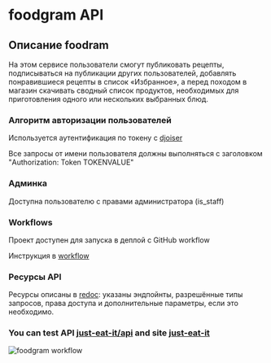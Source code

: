 # foodgram API

## Описание foodram
На этом сервисе пользователи смогут публиковать рецепты, подписываться 
на публикации других пользователей, добавлять понравившиеся рецепты 
в список «Избранное», а перед походом в магазин скачивать сводный 
список продуктов, необходимых для приготовления одного 
или нескольких выбранных блюд.

### Алгоритм авторизации пользователей
Используется аутентификация по токену с [djoiser](https://djoser.readthedocs.io/en/latest/index.html)

Все запросы от имени пользователя должны выполняться с заголовком "Authorization: Token TOKENVALUE"

### Админка
Доступна пользователю с правами администратора (is_staff)

### Workflows
Проект доступен для запуска в деплой с GitHub workflow

Инструкция в [workflow](/WORKFLOW.md)

### Ресурсы API
Ресурсы описаны в [redoc](http://justeatit.co.vu/api/docs): указаны эндпойнты, разрешённые типы запросов, права доступа и дополнительные параметры, если это необходимо.

### You can test API [just-eat-it/api](http://justeatit.co.vu/api/) and site [just-eat-it](http://justeatit.co.vu/api/)

![foodgram workflow](https://github.com/smart5678/foodgram-project-react/actions/workflows/workflow.yaml/badge.svg)